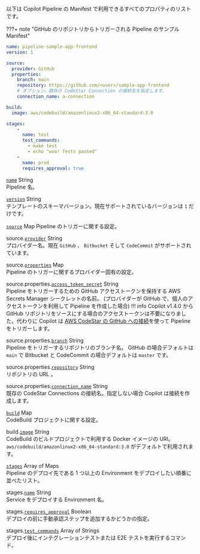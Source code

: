 以下は Copilot Pipeline の Manifest で利用できるすべてのプロパティのリストです。

???+ note "GitHub のリポジトリからトリガーされる Pipeline のサンプル Manifest"

```yaml
name: pipeline-sample-app-frontend
version: 1

source:
  provider: GitHub
  properties:
    branch: main
    repository: https://github.com/<user>/sample-app-frontend
    # オプション。既存の CodeStar Connection の接続名を指定します。
    connection_name: a-connection

build:
  image: aws/codebuild/amazonlinux2-x86_64-standard:3.0

stages:
    - 
      name: test
      test_commands:
        - make test
        - echo "woo! Tests passed"
    - 
      name: prod
      requires_approval: true
```

<a id="name" href="#name" class="field">`name`</a> <span class="type">String</span>  
Pipeline 名。

<div class="separator"></div>

<a id="version" href="#version" class="field">`version`</a> <span class="type">String</span>  
テンプレートのスキーマバージョン。現在サポートされているバージョンは `1` だけです。

<div class="separator"></div>

<a id="source" href="#source" class="field">`source`</a> <span class="type">Map</span> 
Pipeline のトリガーに関する設定。

<span class="parent-field">source.</span><a id="source-provider" href="#source-provider" class="field">`provider`</a> <span class="type">String</span>  
プロバイダー名。現在 `GitHub` 、 `Bitbucket` そして `CodeCommit` がサポートされています。

<span class="parent-field">source.</span><a id="source-properties" href="#source-properties" class="field">`properties`</a> <span class="type">Map</span>  
Pipeline のトリガーに関するプロバイダー固有の設定。

<span class="parent-field">source.properties.</span><a id="source-properties-ats" href="#source-properties-ats" class="field">`access_token_secret`</a> <span class="type">String</span>  
Pipeline をトリガーするための GitHub アクセストークンを保持する AWS Secrets Manager シークレットの名前。
(プロバイダーが GitHub で、個人のアクセストークンを利用して Pipeline を作成した場合)
!!! info
    Copilot v1.4.0 から GitHub リポジトリをソースにする場合のアクセストークンは不要になりました。代わりに Copilot は [AWS CodeStar の GitHub への接続](https://docs.aws.amazon.com/ja_jp/codepipeline/latest/userguide/update-github-action-connections.html)を使って Pipeline をトリガーします。

<span class="parent-field">source.properties.</span><a id="source-properties-branch" href="#source-properties-branch" class="field">`branch`</a> <span class="type">String</span>  
Pipeline をトリガーするリポジトリのブランチ名。 GitHub の場合デフォルトは `main` で Bitbucket と CodeCommit の場合デフォルトは `master` です。

<span class="parent-field">source.properties.</span><a id="source-properties-repository" href="#source-properties-repository" class="field">`repository`</a> <span class="type">String</span>  
リポジトリの URL 。

<span class="parent-field">source.properties.</span><a id="source-properties-connection-name" href="#source-properties-connection-name" class="field">`connection_name`</a> <span class="type">String</span>  
既存の CodeStar Connections の接続名。指定しない場合 Copilot は接続を作成します。

<div class="separator"></div>

<a id="build" href="#build" class="field">`build`</a> <span class="type">Map</span>  
CodeBuild プロジェクトに関する設定。

<span class="parent-field">build.</span><a id="build-image" href="#build-image" class="field">`image`</a> <span class="type">String</span>  
CodeBuild のビルドプロジェクトで利用する Docker イメージの URI。`aws/codebuild/amazonlinux2-x86_64-standard:3.0` がデフォルトで利用されます。

<div class="separator"></div>

<a id="stages" href="#stages" class="field">`stages`</a> <span class="type">Array of Maps</span>  
Pipeline のデプロイ先である 1 つ以上の Environment をデプロイしたい順番に並べたリスト。

<span class="parent-field">stages.</span><a id="stages-name" href="#stages-name" class="field">`name`</a> <span class="type">String</span>  
Service をデプロイする Environment 名。

<span class="parent-field">stages.</span><a id="stages-approval" href="#stages-approval" class="field">`requires_approval`</a> <span class="type">Boolean</span>   
デプロイの前に手動承認ステップを追加するかどうかの指定。

<span class="parent-field">stages.</span><a id="stages-test-cmds" href="#stages-test-cmds" class="field">`test_commands`</a> <span class="type">Array of Strings</span>   
デプロイ後にインテグレーションテストまたは E2E テストを実行するコマンド。
